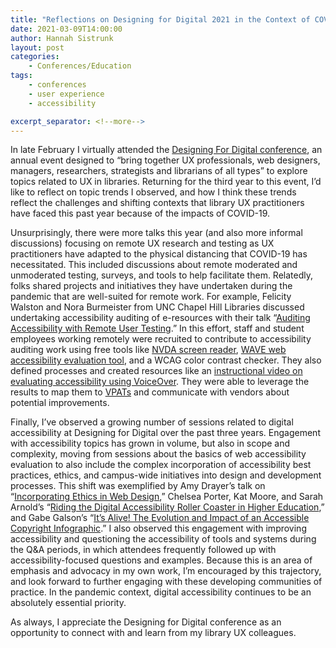 ```yaml
---
title: "Reflections on Designing for Digital 2021 in the Context of COVID-19"
date: 2021-03-09T14:00:00
author: Hannah Sistrunk
layout: post
categories:
    - Conferences/Education
tags:
    - conferences
    - user experience
    - accessibility

excerpt_separator: <!--more-->
---
```


In late February I virtually attended the [Designing For Digital conference](https://designingfordigital.com/), an annual event designed to “bring together UX professionals, web designers, managers, researchers, strategists and librarians of all types” to explore topics related to UX in libraries. Returning for the third year to this event, I’d like to reflect on topic trends I observed, and how I think these trends reflect the challenges and shifting contexts that library UX practitioners have faced this past year because of the impacts of COVID-19. 

<!--more-->

Unsurprisingly, there were more talks this year (and also more informal discussions) focusing on remote UX research and testing as UX practitioners have adapted to the physical distancing that COVID-19 has necessitated. This included discussions about remote moderated and unmoderated testing, surveys, and tools to help facilitate them. Relatedly, folks shared projects and initiatives they have undertaken during the pandemic that are well-suited for remote work. For example, Felicity Walston and Nora Burmeister from UNC Chapel Hill Libraries discussed undertaking accessibility auditing of e-resources with their talk “[Auditing Accessibility with Remote User Testing](https://pheedloop.com/d4d2021/site/sessions/?id=SESI80IM4D4ELWCFZ).” In this effort, staff and student employees working remotely were recruited to contribute to accessibility auditing work using free tools like [NVDA screen reader](https://www.nvaccess.org/download/), [WAVE web accessibility evaluation tool](https://wave.webaim.org/), and a WCAG color contrast checker. They also defined processes and created resources like an [instructional video on evaluating accessibility using VoiceOver](https://www.youtube.com/watch?v=FXv_L44GT1c&ab_channel=UNCLibraries). They were able to leverage the results to map them to [VPATs](https://www.section508.gov/sell/vpat) and communicate with vendors about potential improvements.

Finally, I’ve observed a growing number of sessions related to digital accessibility at Designing for Digital over the past three years. Engagement with accessibility topics has grown in volume, but also in scope and complexity, moving from sessions about the basics of web accessibility evaluation to also include the complex incorporation of accessibility best practices, ethics, and campus-wide initiatives into design and development processes. This shift was exemplified by Amy Drayer’s talk  on “[Incorporating Ethics in Web Design](https://pheedloop.com/d4d2021/site/sessions/?event=d4d2021&section=50660&id=SESMZRFZ1UV3GRQ8G),” Chelsea Porter, Kat Moore, and Sarah Arnold’s “[Riding the Digital Accessibility Roller Coaster in Higher Education](https://pheedloop.com/d4d2021/site/sessions/?event=d4d2021&section=50660&id=SESZAOM6D1V00H5UP),” and Gabe Galson’s “[It’s Alive! The Evolution and Impact of an Accessible Copyright Infographic](https://pheedloop.com/d4d2021/site/sessions/?event=d4d2021&section=50660&id=SESNRUE8TPBRNMM6I).” I also observed this engagement with improving accessibility and questioning the accessibility of tools and systems during the Q&A periods, in which attendees frequently followed up with accessibility-focused questions and examples. Because this is an area of emphasis and advocacy in my own work, I’m encouraged by this trajectory, and look forward to further engaging with these developing communities of practice. In the pandemic context, digital accessibility continues to be an absolutely essential priority.

As always, I appreciate the Designing for Digital conference as an opportunity to connect with and learn from my library UX colleagues.
